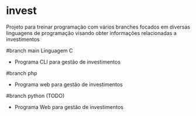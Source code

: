# invest
Projeto para treinar programação com vários branches focados em diversas linguagens de programação visando obter informações relacionadas a investimentos

#branch main
Linguagem C
- Programa CLI para gestão de investimentos

#branch php
- Programa web para gestão de investimentos

#branch python (TODO)
- Programa Web para gestão de investimentos
